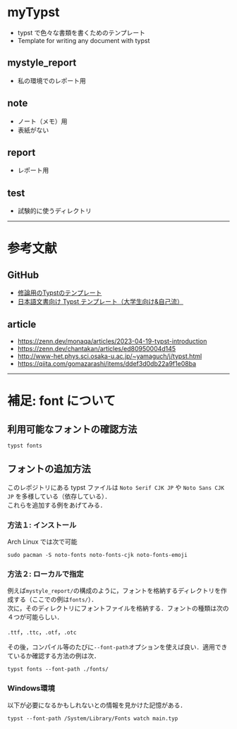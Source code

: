 # myTypst

- typst で色々な書類を書くためのテンプレート
- Template for writing any document with typst

## mystyle_report

- 私の環境でのレポート用

## note

- ノート（メモ）用
- 表紙がない

## report

- レポート用

## test

- 試験的に使うディレクトリ

---

# 参考文献

## GitHub

- [修論用のTypstのテンプレート](https://github.com/yukukotani/typst-coins-thesis)
- [日本語文書向け Typst テンプレート（大学生向け&自己流）](https://github.com/stepney141/my_typst_template)

## article

- https://zenn.dev/monaqa/articles/2023-04-19-typst-introduction
- https://zenn.dev/chantakan/articles/ed80950004d145
- http://www-het.phys.sci.osaka-u.ac.jp/~yamaguch/j/typst.html
- https://qiita.com/gomazarashi/items/ddef3d0db22a9f1e08ba

---

# 補足: font について

## 利用可能なフォントの確認方法

```
typst fonts
```

## フォントの追加方法

このレポジトリにある typst ファイルは `Noto Serif CJK JP` や `Noto Sans CJK JP` を多様している（依存している）．<br>
これらを追加する例をあげてみる．

### 方法１: インストール

Arch Linux では次で可能

```
sudo pacman -S noto-fonts noto-fonts-cjk noto-fonts-emoji
```

### 方法２: ローカルで指定

例えば`mystyle_report/`の構成のように，フォントを格納するディレクトリを作成する（ここでの例は`fonts/`）．<br>
次に，そのディレクトリにフォントファイルを格納する．フォントの種類は次の４つが可能らしい．

`.ttf`，`.ttc`，`.otf`，`.otc`

その後，コンパイル等のたびに`--font-path`オプションを使えば良い．適用できているか確認する方法の例は次．

```
typst fonts --font-path ./fonts/
```

### Windows環境

以下が必要になるかもしれないとの情報を見かけた記憶がある．

```
typst --font-path /System/Library/Fonts watch main.typ
```
